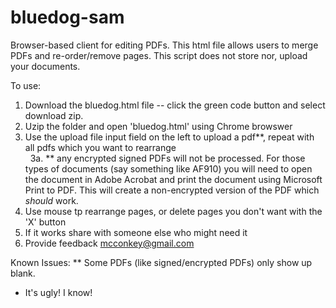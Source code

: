 # bluedog-sam
Browser-based client for editing PDFs.  This html file allows users to merge PDFs and re-order/remove pages. This script does not store nor, upload your documents.

To use: 
1. Download the bluedog.html file -- click the green code button and select download zip.
2. Uzip the folder and open 'bluedog.html' using Chrome browswer
3. Use the upload file input field on the left to upload a pdf**, repeat with all pdfs which you want to rearrange
<br />&nbsp;&nbsp;3a. ** any encrypted signed PDFs will not be processed.  For those types of documents (say something like AF910) you will need to open the document in Adobe Acrobat and print the document using Microsoft Print to PDF.  This will create a non-encrypted version of the PDF which *should* work. 
4. Use mouse tp rearrange pages, or delete pages you don't want with the 'X' button
5. If it works share with someone else who might need it
6. Provide feedback mcconkey@gmail.com

Known Issues:
** Some PDFs (like signed/encrypted PDFs) only show up blank.
* It's ugly! I know!

